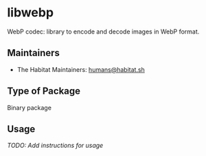 # libwebp

WebP codec: library to encode and decode images in WebP format.

## Maintainers

* The Habitat Maintainers: <humans@habitat.sh>

## Type of Package

Binary package

## Usage

*TODO: Add instructions for usage*
